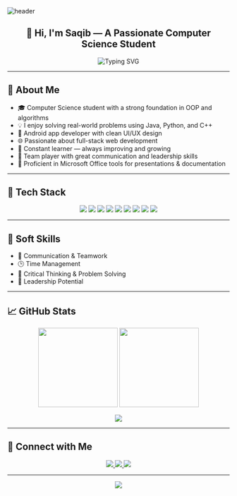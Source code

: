 <!-- Banner -->
<img src="https://capsule-render.vercel.app/api?type=waving&color=0:4CAF50,100:2196F3&height=200&section=header&text=Welcome%20to%20My%20GitHub!&fontSize=40&fontColor=ffffff" alt="header"/>



<h2 align="center">👋 Hi, I'm Saqib — A Passionate Computer Science Student</h2>

<p align="center">
  <img src="https://readme-typing-svg.demolab.com?font=Fira+Code&size=22&pause=1000&color=4CAF50&center=true&width=500&lines=Android+Developer;Web+Developer;Tech+Lover+%F0%9F%9A%80;Always+learning+new+things!" alt="Typing SVG"/>
</p>

---

## 🧠 About Me

- 🎓 Computer Science student with a strong foundation in OOP and algorithms  
- 💡 I enjoy solving real-world problems using Java, Python, and C++  
- 📱 Android app developer with clean UI/UX design  
- 🌐 Passionate about full-stack web development  
- 🧠 Constant learner — always improving and growing  
- 💬 Team player with great communication and leadership skills  
- 🧰 Proficient in Microsoft Office tools for presentations & documentation

---

## 🚀 Tech Stack

<p align="center">
  <img src="https://img.shields.io/badge/C++-00599C?style=for-the-badge&logo=c%2B%2B&logoColor=white"/>
  <img src="https://img.shields.io/badge/Java-ED8B00?style=for-the-badge&logo=java&logoColor=white"/>
  <img src="https://img.shields.io/badge/XML-000000?style=for-the-badge&logo=xml&logoColor=white"/>
  <img src="https://img.shields.io/badge/Android-3DDC84?style=for-the-badge&logo=android&logoColor=white"/>
  <img src="https://img.shields.io/badge/Python-3776AB?style=for-the-badge&logo=python&logoColor=white"/>
  <img src="https://img.shields.io/badge/HTML5-E34F26?style=for-the-badge&logo=html5&logoColor=white"/>
  <img src="https://img.shields.io/badge/CSS3-1572B6?style=for-the-badge&logo=css3&logoColor=white"/>
  <img src="https://img.shields.io/badge/PHP-777BB4?style=for-the-badge&logo=php&logoColor=white"/>
  <img src="https://img.shields.io/badge/Microsoft%20Office-D83B01?style=for-the-badge&logo=microsoft-office&logoColor=white"/>
</p>

---

## 💼 Soft Skills

- 🤝 Communication & Teamwork  
- 🕒 Time Management  
- 💭 Critical Thinking & Problem Solving  
- 👑 Leadership Potential  

---

## 📈 GitHub Stats

<p align="center">
  <img src="https://github-readme-stats.vercel.app/api?username=saqib54&show_icons=true&theme=tokyonight&hide_border=false" height="180"/>
  <img src="https://github-readme-streak-stats.herokuapp.com?user=saqib54&theme=tokyonight&hide_border=false" height="180"/>
</p>

<p align="center">
  <img src="https://github-readme-stats.vercel.app/api/top-langs/?username=saqib54&layout=compact&theme=tokyonight&hide_border=false"/>
</p>

---

## 🔗 Connect with Me

<p align="center">
  <a href="https://linkedin.com/in/YOUR_LINKEDIN" target="_blank">
    <img src="https://img.shields.io/badge/LinkedIn-0077B5?style=for-the-badge&logo=linkedin&logoColor=white"/>
  </a>
  <a href="mailto:your.email@example.com" target="_blank">
    <img src="https://img.shields.io/badge/Gmail-D14836?style=for-the-badge&logo=gmail&logoColor=white"/>
  </a>
  <a href="https://github.com/saqib54" target="_blank">
    <img src="https://img.shields.io/badge/GitHub-171515?style=for-the-badge&logo=github&logoColor=white"/>
  </a>
</p>

---

<!-- Footer -->
<p align="center">
  <img src="https://capsule-render.vercel.app/api?type=waving&color=0:2196F3,100:4CAF50&height=120&section=footer"/>
</p>
